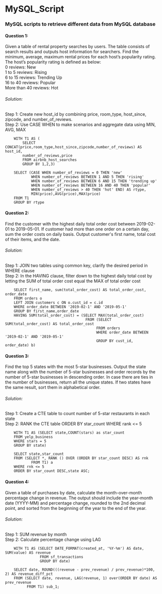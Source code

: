 # MySQL_Script
### MySQL scripts to retrieve different data from MySQL database
#### Question 1: 
Given a table of rental property searches by users. The table consists of search results and outputs host information for searchers. Find the minimum, average, maximum rental prices for each host’s popularity rating. The host’s popularity rating is defined as below: <br>
    0 reviews: New <br>
    1 to 5 reviews: Rising <br>
    6 to 15 reviews: Trending Up <br>
    16 to 40 reviews: Popular <br>
    More than 40 reviews: Hot <br>

###### Solution: <br>
Step 1: Create new host_id by combining price, room_type, host_since, zipcode, and number_of_reviews.<br>
Step 2: Use CASE WHEN to make scenarios and aggregate data using MIN, AVG, MAX <br>

        WITH T1 AS (
            SELECT CONCAT(price,room_type,host_since,zipcode,number_of_reviews) AS host_id,
            number_of_reviews,price
            FROM airbnb_host_searches
            GROUP BY 1,2,3)

        SELECT (CASE WHEN number_of_reviews = 0 THEN 'new' 
                WHEN number_of_reviews BETWEEN 1 AND 5 THEN 'rising' 
                WHEN number_of_reviews BETWEEN 6 AND 15 THEN 'trending up' 
                WHEN number_of_reviews BETWEEN 16 AND 40 THEN 'popular' 
                WHEN number_of_reviews > 40 THEN 'hot' END) AS rtype, 
                MIN(price),AVG(price),MAX(price) 
        FROM T1 
        GROUP BY rtype

#### Question 2: 
Find the customer with the highest daily total order cost between 2019-02-01 to 2019-05-01. If customer had more than one order on a certain day, sum the order costs on daily basis. Output customer's first name, total cost of their items, and the date.

###### Solution: <br>
Step 1: JOIN two tables using common key, clarify the desired period in WHERE clause <br>
Step 2: In the HAVING clause, filter down to the highest daily total cost by letting the SUM of total order cost equal the MAX of total order cost <br>

        SELECT first_name, sum(total_order_cost) AS total_order_cost, order_date
        FROM orders o
        LEFT JOIN customers c ON o.cust_id = c.id
        WHERE order_date BETWEEN '2019-02-1' AND '2019-05-1'
        GROUP BY first_name,order_date
        HAVING SUM(total_order_cost) = (SELECT MAX(total_order_cost)
                                         FROM (SELECT SUM(total_order_cost) AS total_order_cost
                                              FROM orders
                                              WHERE order_date BETWEEN '2019-02-1' AND '2019-05-1'
                                              GROUP BY cust_id, order_date) b)

#### Question 3: 
Find the top 5 states with the most 5-star businesses. Output the state name along with the number of 5-star businesses and order records by the number of 5-star businesses in descending order. In case there are ties in the number of businesses, return all the unique states. If two states have the same result, sort them in alphabetical order.

###### Solution: <br>
Step 1: Create a CTE table to count number of 5-star restaurants in each state <br>
Step 2: RANK the CTE table ORDER BY star_count WHERE rank <= 5 <br>

        WITH T1 AS (SELECT state,COUNT(stars) as star_count
        FROM yelp_business
        WHERE stars = 5
        GROUP BY state)
        
        SELECT state,star_count
        FROM (SELECT *, RANK () OVER (ORDER BY star_count DESC) AS rnk
                FROM T1) a
        WHERE rnk <= 5
        ORDER BY star_count DESC,state ASC;

#### Question 4: 
Given a table of purchases by date, calculate the month-over-month percentage change in revenue. The output should include the year-month date (YYYY-MM) and percentage change, rounded to the 2nd decimal point, and sorted from the beginning of the year to the end of the year.

###### Solution: <br>
Step 1: SUM revenue by month <br>
Step 2: Calculate percentage change using LAG <br>

        WITH T1 AS (SELECT DATE_FORMAT(created_at, '%Y-%m') AS date, SUM(value) AS revenue
                    FROM sf_transactions
                    GROUP BY date)
        
        SELECT date, ROUND(((revenue - prev_revenue) / prev_revenue)*100, 2) AS revenue_diff_pct
        FROM (SELECT date, revenue, LAG(revenue, 1) over(ORDER BY date) AS prev_revenue
              FROM T1) sub_1;

